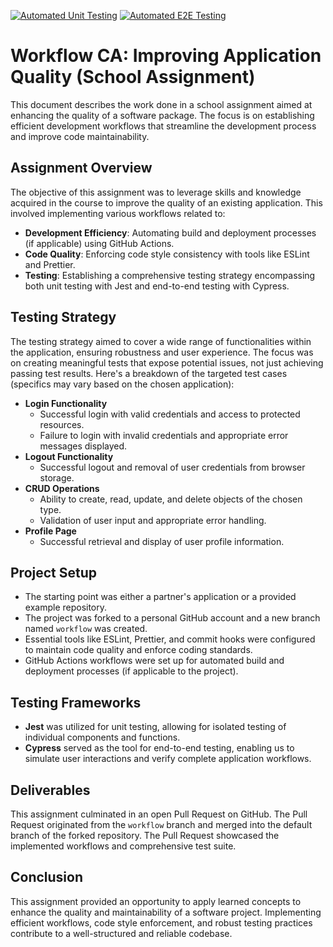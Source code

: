 [![Automated Unit Testing](https://github.com/chralmli/social-media-client/actions/workflows/unit-test.yml/badge.svg?branch=master)](https://github.com/chralmli/social-media-client/actions/workflows/unit-test.yml)
[![Automated E2E Testing](https://github.com/chralmli/social-media-client/actions/workflows/cypress-e2e.yml/badge.svg?branch=master)](https://github.com/chralmli/social-media-client/actions/workflows/cypress-e2e.yml)

# Workflow CA: Improving Application Quality (School Assignment)

This document describes the work done in a school assignment aimed at enhancing the quality of a software package. The focus is on establishing efficient development workflows that streamline the development process and improve code maintainability.

## Assignment Overview

The objective of this assignment was to leverage skills and knowledge acquired in the course to improve the quality of an existing application. This involved implementing various workflows related to:

- **Development Efficiency**: Automating build and deployment processes (if applicable) using GitHub Actions.
- **Code Quality**: Enforcing code style consistency with tools like ESLint and Prettier.
- **Testing**: Establishing a comprehensive testing strategy encompassing both unit testing with Jest and end-to-end testing with Cypress.

## Testing Strategy

The testing strategy aimed to cover a wide range of functionalities within the application, ensuring robustness and user experience. The focus was on creating meaningful tests that expose potential issues, not just achieving passing test results. Here's a breakdown of the targeted test cases (specifics may vary based on the chosen application):

- **Login Functionality**
  - Successful login with valid credentials and access to protected resources.
  - Failure to login with invalid credentials and appropriate error messages displayed.
- **Logout Functionality**
  - Successful logout and removal of user credentials from browser storage.
- **CRUD Operations**
  - Ability to create, read, update, and delete objects of the chosen type.
  - Validation of user input and appropriate error handling.
- **Profile Page**
  - Successful retrieval and display of user profile information.

## Project Setup

- The starting point was either a partner's application or a provided example repository.
- The project was forked to a personal GitHub account and a new branch named `workflow` was created.
- Essential tools like ESLint, Prettier, and commit hooks were configured to maintain code quality and enforce coding standards.
- GitHub Actions workflows were set up for automated build and deployment processes (if applicable to the project).

## Testing Frameworks

- **Jest** was utilized for unit testing, allowing for isolated testing of individual components and functions.
- **Cypress** served as the tool for end-to-end testing, enabling us to simulate user interactions and verify complete application workflows.

## Deliverables

This assignment culminated in an open Pull Request on GitHub. The Pull Request originated from the `workflow` branch and merged into the default branch of the forked repository. The Pull Request showcased the implemented workflows and comprehensive test suite.

## Conclusion

This assignment provided an opportunity to apply learned concepts to enhance the quality and maintainability of a software project. Implementing efficient workflows, code style enforcement, and robust testing practices contribute to a well-structured and reliable codebase.
